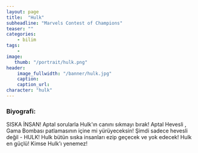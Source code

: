 ```yaml
---
layout: page
title:  "Hulk"
subheadline: "Marvels Contest of Champions"
teaser: ""
categories:
    - bilim
tags:
    -
image:
   thumb: "/portrait/hulk.png"
header:
    image_fullwidth: "/banner/hulk.jpg"
    caption: 
    caption_url:  
character: "hulk"
---
```


### Biyografi:

SISKA İNSAN! Aptal sorularla Hulk'ın canını sıkmayı bırak! Aptal Hevesli , Gama Bombası patlamasının içine mi yürüyeceksin! Şimdi sadece hevesli değil - HULK! Hulk bütün sıska insanları ezip geçecek ve yok edecek! Hulk en güçlü! Kimse Hulk'ı yenemez!
